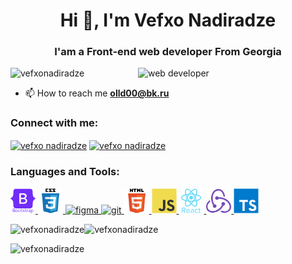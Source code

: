 <h1 align="center">Hi 👋, I'm Vefxo Nadiradze</h1>
<h3 align="center">I'am a Front-end web developer From Georgia</h3>

<img width="300" align="right" src="https://cdn.sanity.io/images/ordgikwe/production/a830c5182852e35bcd0dc07b90122f07ecd15f48-700x525.gif?w=700&h=525&auto=format" alt="web developer">

<p align="left"> <img src="https://komarev.com/ghpvc/?username=vefxonadiradze&label=Profile%20views&color=0e75b6&style=flat" alt="vefxonadiradze" /> </p>

- 📫 How to reach me **olld00@bk.ru**

<h3 align="left">Connect with me:</h3>
<p align="left">
<a href="https://linkedin.com/in/vefxo nadiradze" target="blank"><img align="center" src="https://raw.githubusercontent.com/rahuldkjain/github-profile-readme-generator/master/src/images/icons/Social/linked-in-alt.svg" alt="vefxo nadiradze" height="30" width="40" /></a>
<a href="https://fb.com/vefxo nadiradze" target="blank"><img align="center" src="https://raw.githubusercontent.com/rahuldkjain/github-profile-readme-generator/master/src/images/icons/Social/facebook.svg" alt="vefxo nadiradze" height="30" width="40" /></a>
</p>

<h3 align="left">Languages and Tools:</h3>
<p align="left"> <a href="https://getbootstrap.com" target="_blank" rel="noreferrer"> <img src="https://raw.githubusercontent.com/devicons/devicon/master/icons/bootstrap/bootstrap-plain-wordmark.svg" alt="bootstrap" width="40" height="40"/> </a> <a href="https://www.w3schools.com/css/" target="_blank" rel="noreferrer"> <img src="https://raw.githubusercontent.com/devicons/devicon/master/icons/css3/css3-original-wordmark.svg" alt="css3" width="40" height="40"/> </a> <a href="https://www.figma.com/" target="_blank" rel="noreferrer"> <img src="https://www.vectorlogo.zone/logos/figma/figma-icon.svg" alt="figma" width="40" height="40"/> </a> <a href="https://git-scm.com/" target="_blank" rel="noreferrer"> <img src="https://www.vectorlogo.zone/logos/git-scm/git-scm-icon.svg" alt="git" width="40" height="40"/> </a> <a href="https://www.w3.org/html/" target="_blank" rel="noreferrer"> <img src="https://raw.githubusercontent.com/devicons/devicon/master/icons/html5/html5-original-wordmark.svg" alt="html5" width="40" height="40"/> </a> <a href="https://developer.mozilla.org/en-US/docs/Web/JavaScript" target="_blank" rel="noreferrer"> <img src="https://raw.githubusercontent.com/devicons/devicon/master/icons/javascript/javascript-original.svg" alt="javascript" width="40" height="40"/> </a> <a href="https://reactjs.org/" target="_blank" rel="noreferrer"> <img src="https://raw.githubusercontent.com/devicons/devicon/master/icons/react/react-original-wordmark.svg" alt="react" width="40" height="40"/> </a> <a href="https://redux.js.org" target="_blank" rel="noreferrer"> <img src="https://raw.githubusercontent.com/devicons/devicon/master/icons/redux/redux-original.svg" alt="redux" width="40" height="40"/> </a> <a href="https://www.typescriptlang.org/" target="_blank" rel="noreferrer"> <img src="https://raw.githubusercontent.com/devicons/devicon/master/icons/typescript/typescript-original.svg" alt="typescript" width="40" height="40"/> </a> </p>

<p><img  align="left" src="https://github-readme-stats.vercel.app/api/top-langs?username=vefxonadiradze&show_icons=true&locale=en&layout=compact" alt="vefxonadiradze" /></p>

<p>&nbsp;<img  align="left" src="https://github-readme-stats.vercel.app/api?username=vefxonadiradze&show_icons=true&locale=en" alt="vefxonadiradze" /></p>

<p><img marginLeft="100" align="left" src="https://github-readme-streak-stats.herokuapp.com/?user=vefxonadiradze&" alt="vefxonadiradze" /></p>
